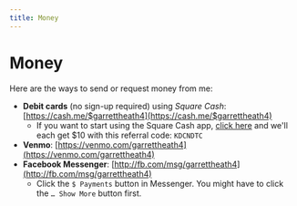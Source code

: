 ```yaml
---
title: Money
---
```


# Money

Here are the ways to send or request money from me:

* **Debit cards** (no sign-up required) using *Square Cash*: [https://cash.me/$garrettheath4](https://cash.me/$garrettheath4)
   * If you want to start using the Square Cash app, [click here](https://cash.me/app/KDCNDTC) and we'll each get $10 with this referral code: `KDCNDTC`
* **Venmo**: [https://venmo.com/garrettheath4](https://venmo.com/garrettheath4)
* **Facebook Messenger**: [http://fb.com/msg/garrettheath4](http://fb.com/msg/garrettheath4)
   * Click the `$ Payments` button in Messenger. You might have to click the `… Show More` button first.

